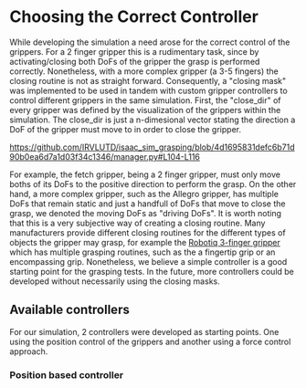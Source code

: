 # Choosing the Correct Controller
While developing the simulation a need arose for the correct control of the grippers. For a 2 finger gripper this is a rudimentary task, since by activating/closing both DoFs of the gripper the grasp is performed correctly. Nonetheless, with a more complex gripper (a 3-5 fingers) the closing routine is not as straight forward. Consequently, a "closing mask" was implemented to be used in tandem with custom gripper controllers to control different grippers in the same simulation. First, the "close_dir" of every gripper was defined by the visualization of the grippers within the simulation. The close_dir is just a n-dimesional vector stating the direction a DoF of the gripper must move to in order to close the gripper.

https://github.com/IRVLUTD/isaac_sim_grasping/blob/4d1695831defc6b71d90b0ea6d7a1d03f34c1346/manager.py#L104-L116

For example, the fetch gripper, being a 2 finger gripper, must only move boths of its DoFs to the positive direction to perform the grasp. On the other hand, a more complex gripper, such as the Allegro gripper, has multiple DoFs that remain static and just a handfull of DoFs that move to close the grasp, we denoted the moving DoFs as "driving DoFs".  It is worth noting that this is a very subjective way of creating a closing routine. Many manufacturers provide different closing routines for the different types of objects the gripper may grasp, for example the [Robotiq 3-finger gripper](https://assets.robotiq.com/website-assets/support_documents/document/3-Finger_PDF_20190221.pdf) which has multiple grasping routines, such as the a fingertip grip or an encompassing grip. Nonetheless, we believe a simple controller is a good starting point for the grasping tests. In the future, more controllers could be developed without necessarily using the closing masks.

## Available controllers
For our simulation, 2 controllers were developed as starting points. One using the position control of the grippers and another using a force control approach.

### Position based controller
